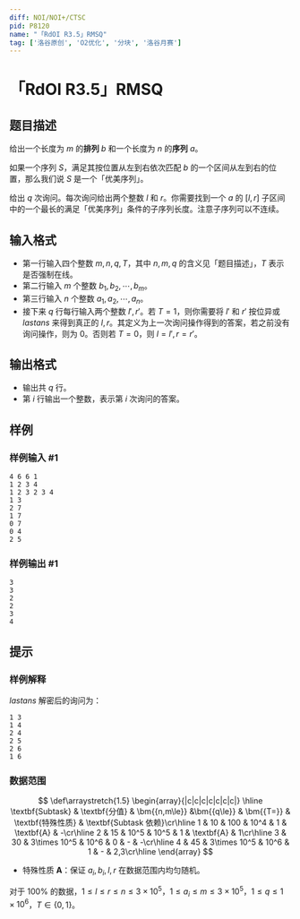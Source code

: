 ```yaml
---
diff: NOI/NOI+/CTSC
pid: P8120
name: "「RdOI R3.5」RMSQ"
tag: ['洛谷原创', 'O2优化', '分块', '洛谷月赛']
---
```

# 「RdOI R3.5」RMSQ
## 题目描述

给出一个长度为 $m$ 的**排列** $b$ 和一个长度为 $n$ 的**序列** $a$。

如果一个序列 $S$，满足其按位置从左到右依次匹配 $b$ 的一个区间从左到右的位置，那么我们说 $S$ 是一个「优美序列」。

给出 $q$ 次询问。每次询问给出两个整数 $l$ 和 $r$。你需要找到一个 $a$ 的 $[l,r]$ 子区间中的一个最长的满足「优美序列」条件的子序列长度。注意子序列可以不连续。
## 输入格式

- 第一行输入四个整数 $m,n,q,T$，其中 $n,m,q$ 的含义见「题目描述」，$T$ 表示是否强制在线。
- 第二行输入 $m$ 个整数 $b_1,b_2,\cdots,b_m$。
- 第三行输入 $n$ 个整数 $a_1,a_2,\cdots,a_n$。
- 接下来 $q$ 行每行输入两个整数 $l',r'$。若 $T=1$，则你需要将 $l'$ 和 $r'$ 按位异或 $\mathit{lastans}$ 来得到真正的 $l,r$。其定义为上一次询问操作得到的答案，若之前没有询问操作，则为 $0$。否则若 $T=0$，则 $l=l',r=r'$。
## 输出格式

- 输出共 $q$ 行。
- 第 $i$ 行输出一个整数，表示第 $i$ 次询问的答案。
## 样例

### 样例输入 #1
```
4 6 6 1
1 2 3 4
1 2 3 2 3 4
1 3
2 7
1 7
0 7
0 4
2 5
```
### 样例输出 #1
```
3
3
2
2
3
4
```
## 提示

### 样例解释

$\mathit{lastans}$ 解密后的询问为：

```plain
1 3
1 4
2 4
2 5
2 6
1 6
```

### 数据范围

$$
\def\arraystretch{1.5}
\begin{array}{|c|c|c|c|c|c|c|} \hline
\textbf{Subtask} & \textbf{分值} & \bm{{n,m\le}} &\bm{{q\le}} & \bm{{T=}} & \textbf{特殊性质} & \textbf{Subtask 依赖}\cr\hline
1 & 10 & 100 & 10^4 & 1 & \textbf{A} & -\cr\hline
2 & 15 & 10^5 & 10^5 & 1 & \textbf{A} & 1\cr\hline
3 & 30 & 3\times 10^5 & 10^6 & 0 & - & -\cr\hline
4 & 45 & 3\times 10^5 & 10^6 & 1 & - & 2,3\cr\hline
\end{array}
$$

- 特殊性质 $\textbf{A}$：保证 $a_i,b_i,l,r$ 在数据范围内均匀随机。

对于 $100\%$ 的数据，$1\le l\le r\le n\le 3\times 10^5$，$1\le a_i\le m\le 3\times 10^5$，$1\le q \le 1\times 10^6$，$T \in \{0,1\}$。

